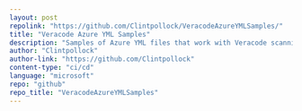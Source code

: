 ```yaml
---
layout: post
repolink: "https://github.com/Clintpollock/VeracodeAzureYMLSamples/"
title: "Veracode Azure YML Samples"
description: "Samples of Azure YML files that work with Veracode scanning"
author: "Clintpollock"
author-link: "https://github.com/Clintpollock"
content-type: "ci/cd"
language: "microsoft"
repo: "github"
repo_title: "VeracodeAzureYMLSamples"
---
```

